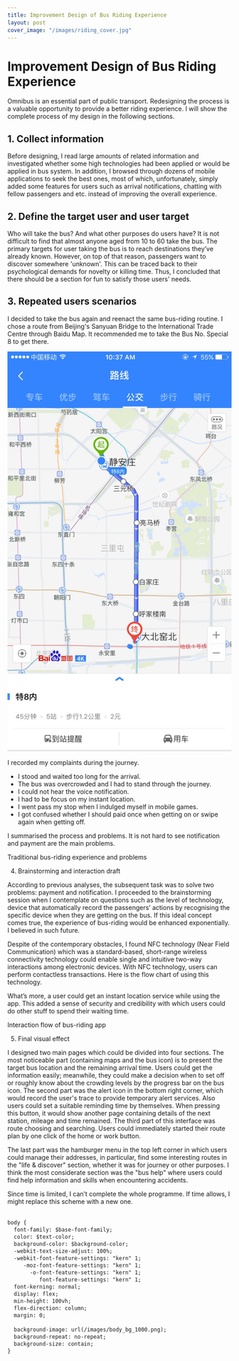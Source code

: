 ```yaml
---
title: Improvement Design of Bus Riding Experience
layout: post
cover_image: "/images/riding_cover.jpg"
---
```


# Improvement Design of Bus Riding Experience

Omnibus is an essential part of public transport. Redesigning the process is a valuable opportunity to provide a better riding experience. I will show the complete process of my design in the following sections.

## 1. Collect information

Before designing, I read large amounts of related information and investigated whether some high technologies had been applied or would be applied in bus system. In addition, I browsed through dozens of mobile applications to seek the best ones, most of which, unfortunately, simply added some features for users such as arrival notifications, chatting with fellow passengers and etc. instead of improving the overall experience.


## 2. Define the target user and user target

Who will take the bus? And what other purposes do users have? It is not difficult to find that almost anyone aged from 10 to 60 take the bus. The primary targets for user taking the bus is to reach destinations they’ve already known. However, on top of that reason, passengers want to discover somewhere 'unknown'. This can be traced back to their psychological demands for novelty or killing time. Thus, I concluded that there should be a section for fun to satisfy those users' needs.


## 3. Repeated users scenarios

I decided to take the bus again and reenact the same bus-riding routine. I chose a route from Beijing's Sanyuan Bridge to the International Trade Centre through Baidu Map. It recommended me to take the Bus No. Special 8 to get there. 

![Recommended route from Baidu Map](/images/riding1.jpg "Recommended route from Baidu Map")



I recorded my complaints during the journey.

- I stood and waited too long for the arrival.
- The bus was overcrowded and I had to stand through the journey.
- I could not hear the voice notification.
- I had to be focus on my instant location.
- I went pass my stop when I indulged myself in mobile games.
- I got confused whether I should paid once when getting on or swipe again when getting off. 

I summarised the process and problems. It is not hard to see notification and payment are the main problems.


Traditional bus-riding experience and problems


4. Brainstorming and interaction draft

According to previous analyses, the subsequent task was to solve two problems: payment and notification. I proceeded to the brainstorming session when I contemplate on questions such as the level of technology, device that automatically record the passengers’ actions by recognising the specific device when they are getting on the bus. If this ideal concept comes true, the experience of bus-riding would be enhanced exponentially. I believed in such future.

Despite of the contemporary obstacles, I found NFC technology (Near Field Communication)  which was a standard-based, short-range wireless connectivity technology could enable single and intuitive two-way interactions among electronic devices. With NFC technology, users can perform contactless transactions. Here is the flow chart of using this technology.

What’s more,  a user could get an instant location service while using the app. This added a sense of security and credibility with which users could do other stuff to spend their waiting time.


Interaction flow of bus-riding app



5. Final visual effect

I designed two main pages which could be divided into four sections. The most noticeable part (containing maps and the bus icon) is to present the target bus location and the remaining arrival time. Users could get the information easily; meanwhile, they could make a decision when to set off or roughly know about the crowding levels by the progress bar on the bus icon. The second part was the alert icon in the bottom right corner, which would record the user's trace to provide temporary alert services. Also users could set a suitable reminding time by themselves. When pressing this button, it would show another page containing details of the next station, mileage and time remained. The third part of this interface was route choosing and searching. Users could immediately started their route plan by one click of the home or work button. 

The last part was the hamburger menu in the top left corner in which users could manage their addresses, in particular, find some interesting routes in the "life & discover" section, whether it was for journey or other purposes. I think the most considerate section was the "bus help" where users could find help information and skills when encountering accidents.



Since time is limited, I can’t complete the whole programme. If time allows, I might replace this scheme with a new one. 




```

body {
  font-family: $base-font-family;
  color: $text-color;
  background-color: $background-color;
  -webkit-text-size-adjust: 100%;
  -webkit-font-feature-settings: "kern" 1;
     -moz-font-feature-settings: "kern" 1;
       -o-font-feature-settings: "kern" 1;
          font-feature-settings: "kern" 1;
  font-kerning: normal;
  display: flex;
  min-height: 100vh;
  flex-direction: column;
  margin: 0;

  background-image: url(/images/body_bg_1000.png);
  background-repeat: no-repeat;
  background-size: contain;
}
```
